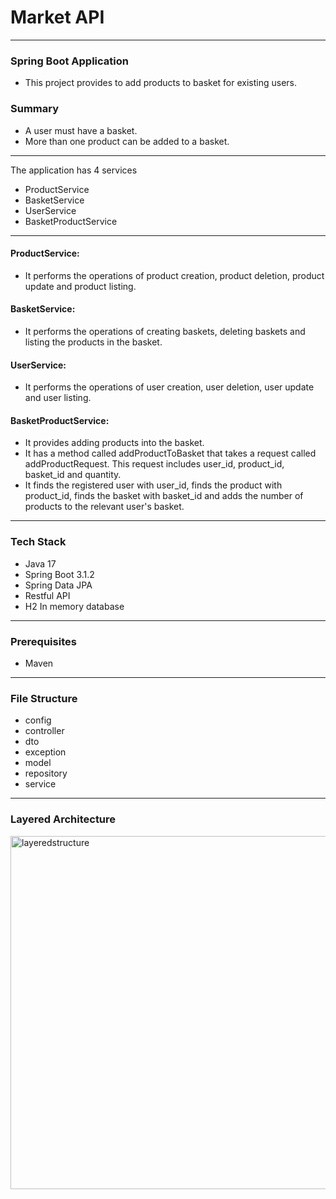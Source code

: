 # Market API

---

### Spring Boot Application

- This project provides to add products to basket for existing users.

### Summary

- A user must have a basket.
- More than one product can be added to a basket.

---

The application has 4 services

- ProductService
- BasketService
- UserService
- BasketProductService

---

#### ProductService:

- It performs the operations of product creation, product deletion, product update and product listing.

#### BasketService:

- It performs the operations of creating baskets, deleting baskets and listing the products in the basket.

#### UserService:

- It performs the operations of user creation, user deletion, user update and user listing.

#### BasketProductService:

- It provides adding products into the basket.
- It has a method called addProductToBasket that takes a request called addProductRequest. This request includes user_id, product_id, basket_id and quantity.
- It finds the registered user with user_id, finds the product with product_id, finds the basket with basket_id and adds the number of products to the relevant user's basket.

---

### Tech Stack

- Java 17
- Spring Boot 3.1.2
- Spring Data JPA
- Restful API
- H2 In memory database

---

### Prerequisites

- Maven

---

### File Structure

- config
- controller
- dto
- exception
- model
- repository
- service

---

### Layered Architecture

<img width="565" alt="layeredstructure" src="https://github.com/mehmetozkn/spring-market-app/assets/75026832/5266f139-672b-4ca0-8f57-4852794d9d28">
